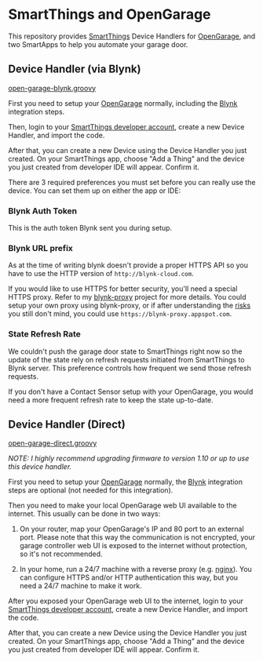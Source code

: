 
# SmartThings and OpenGarage

This repository provides [SmartThings](https://www.smartthings.com/)
Device Handlers for [OpenGarage](https://opengarage.io),
and two SmartApps to help you automate your garage door.

## Device Handler (via Blynk)

[open-garage-blynk.groovy](open-garage-blynk.groovy)

First you need to setup your [OpenGarage](https://opengarage.io) normally,
including the [Blynk](https://blynk.cc) integration steps.

Then, login to your
[SmartThings developer account](https://graph.api.smartthings.com/),
create a new Device Handler, and import the code.

After that, you can create a new Device using the Device Handler you just
created.
On your SmartThings app, choose "Add a Thing" and the device you just created
from developer IDE will appear. Confirm it.

There are 3 required preferences you must set before you can really use the
device. You can set them up on either the app or IDE:

### Blynk Auth Token

This is the auth token Blynk sent you during setup.

### Blynk URL prefix

As at the time of writing blynk doesn't provide a proper HTTPS API so you have
to use the HTTP version of `http://blynk-cloud.com`.

If you would like to use HTTPS for better security,
you'll need a special HTTPS proxy.
Refer to my [blynk-proxy](https://github.com/fishy/blynk-proxy) project for more
details.
You could setup your own proxy using blynk-proxy,
or if after understanding the
[risks](https://github.com/fishy/blynk-proxy/blob/master/README.md#should-i-use-your-app-engine-app)
you still don't mind, you could use `https://blynk-proxy.appspot.com`.

### State Refresh Rate

We couldn't push the garage door state to SmartThings right now so the update of
the state rely on refresh requests initiated from SmartThings to Blynk server.
This preference controls how frequent we send those refresh requests.

If you don't have a Contact Sensor setup with your OpenGarage,
you would need a more frequent refresh rate to keep the state up-to-date.

## Device Handler (Direct)

[open-garage-direct.groovy](open-garage-direct.groovy)

*NOTE: I highly recommend upgrading firmware to version 1.10 or up to use this
device handler.*

First you need to setup your [OpenGarage](https://opengarage.io) normally,
the [Blynk](https://blynk.cc) integration steps are optional (not needed for
this integration).

Then you need to make your local OpenGarage web UI available to the internet.
This usually can be done in two ways:

1. On your router, map your OpenGarage's IP and 80 port to an external port.
   Please note that this way the communication is not encrypted, your garage
	 controller web UI is exposed to the internet without protection,
	 so it's not recommended.

2. In your home, run a 24/7 machine with a reverse proxy (e.g.
   [nginx](https://www.nginx.com/)). You can configure HTTPS and/or HTTP
   authentication this way, but you need a 24/7 machine to make it work.

After you exposed your OpenGarage web UI to the internet, login to your
[SmartThings developer account](https://graph.api.smartthings.com/),
create a new Device Handler, and import the code.

After that, you can create a new Device using the Device Handler you just
created.
On your SmartThings app, choose "Add a Thing" and the device you just created
from developer IDE will appear. Confirm it.
